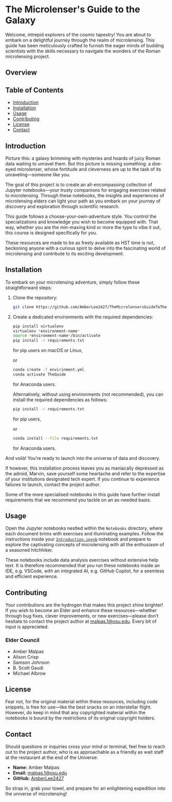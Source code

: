 # The Microlenser's Guide to the Galaxy
Welcome, intrepid explorers of the cosmic tapestry! You are about to embark on a delightful journey through the realm of microlensing. This guide has been meticulously crafted to furnish the eager minds of budding scientists with the skills necessary to navigate the wonders of the Roman microlensing project.

## Overview


## Table of Contents
- [Introduction](#introduction)
- [Installation](#installation)
- [Usage](#usage)
- [Contributing](#contributing)
- [License](#license)
- [Contact](#contact)

## Introduction
Picture this: a galaxy brimming with mysteries and hoards of juicy Roman data waiting to unravel them. But this picture is missing something: a doe-eyed microlenser, whose fortitude and cleverness are up to the task of its unraveling—someone like you.

The goal of this project is to create an all-encompassing collection of Jupyter notebooks—your trusty companions for engaging exercises related to microlensing. Through these notebooks, the insights and experiences of microlensing elders can light your path as you embark on your journey of discovery and exploration through scientific research.

This guide follows a choose-your-own-adventure style. You control the specializations and knowledge you wish to become equipped with. That way, whether you are the min-maxing kind or more the type to vibe it out, this course is designed specifically for you.

These resources are made to be as freely available as HST time is not, beckoning anyone with a curious spirit to delve into the fascinating world of microlensing and contribute to its exciting development.

## Installation
To embark on your microlensing adventure, simply follow these straightforward steps:

1. Clone the repository:  
   ```bash
   git clone https://github.com/AmberLee2427/TheMicrolensersGuideToTheGalaxy.git
   ```
1. Create a dedicated environments with the required dependencies:
    ```bash
    pip install virtualenv
    virtualenv *environment-name*
    source *environment-name*/bin/activate
    pip install -r requirements.txt
    ```
    for pip users on macOS or Linux,

    or

    ```bash
    conda create -f envirinment.yml
    conda activate TheGuide
    ```
    for Anaconda users.
    
    Alternatively, without using environments (not recommended), you can install the required dependencies as follows:  
    ```bash
    pip install -r requirements.txt
    ```
    for pip users,

    or 

    ```bash
    conda install --file requirements.txt
    ```
    for Anaconda users.

And voilà! You’re ready to launch into the universe of data and discovery.

If however, this installation process leaves you as maniacally depressed as the adroid, Marvin, save yourself some heartache and refer to the expertise of your institutions designated tech expert. If you continue to experience faliures to launch, contact the project author. 

Some of the more specialised notebooks in this guide have further install requirements that we recommend you tackle on an as-needed basis.

## Usage

Open the Jupyter notebooks nestled within the `Notebooks` directory, where each document brims with exercises and illuminating examples. Follow the instructions inside your [`Introduction.ipynb`](https://github.com/AmberLee2427/TheMicrolensersGuideToTheGalaxy/blob/main/Notebooks/Introduction.ipynb) notebook and prepare to explore the captivating concepts of microlensing with all the enthusiasm of a seasoned hitchhiker. 

These notebooks include data analysis exercises without extensive help text. It is therefore recommended that you run these notebooks inside an IDE, e.g. VSCode, with an integrated AI, e.g. GitHub Copilot, for a seemless and efficient experience. 

## Contributing

Your contributions are the hydrogen that makes this project shine brighter! If you wish to become an Elder and enhance these resources—whether through bug fixes, clever improvements, or new exercises—please don’t hesitate to contact the project author at malpas.1@osu.edu. Every bit of input is apprecieted.

### Elder Council
- Amber Malpas
- Alison Crisp
- Samson Johnson
- B. Scott Gaudi
- Michael Albrow

## License

Fear not, for the original material within these resources, including code snippets, is free for use—like the best snacks on an interstellar flight. However, do keep in mind that any copyrighted material within the notebooks is bound by the restrictions of its original copyright holders. 

## Contact

Should questions or inquiries cross your mind or terminal, feel free to reach out to the project author, who is as approachable as a friendly as wait staff at the restaurant at the end of the Universe:

- **Name:** Amber Malpas
- **Email:** malpas.1@osu.edu
- **GitHub:** [AmberLee2427](https://github.com/AmberLee2427)

So strap in, grab your towel, and prepare for an enlightening expedition into the universe of microlensing!

